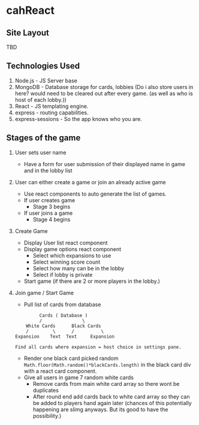 # cahReact

## Site Layout

TBD

## Technologies Used

1. Node.js - JS Server base
2. MongoDB - Database storage for cards, lobbies (Do i also store users in here? would need to be cleared out after every game. (as well as who is host of each lobby.))
3. React - JS templating engine.
4. express - routing capabilities.
5. express-sessions - So the app knows who you are.


## Stages of the game

1. User sets user name
    - Have a form for user submission of their displayed name in game and in the lobby list

2. User can either create a game or join an already active game
    - Use react components to auto generate the list of games.
    - If user creates game
        - Stage 3 begins
    - If user joins a game
        - Stage 4 begins

3. Create Game
    - Display User list react component
    - Display game options react component
        - Select which expansions to use
        - Select winning score count
        - Select how many can be in the lobby
        - Select if lobby is private
    - Start game (if there are 2 or more players in the lobby.)

4. Join game / Start Game
    - Pull list of cards from database
    ```
             Cards ( Database )
             /               \
        White Cards      Black Cards
        /         \      /          \
    Expansion    Text  Text     Expansion
    
    Find all cards where expansion = host choice in settings pane.
    ```
    - Render one black card picked random `Math.floor(Math.random()*blackCards.length)` in the black card div with a react card component.
    - Give all users in game 7 random white cards
      - Remove cards from main white card array so there wont be duplicates
      - After round end add cards back to white card array so they can be added to players hand again later (chances of this potentially happening are slimg anyways. But its good to have the possibility.)
